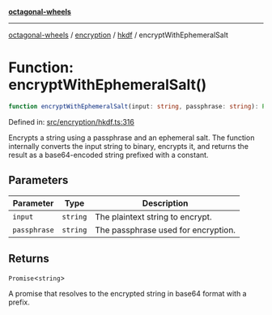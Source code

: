 [**octagonal-wheels**](../../../README.md)

***

[octagonal-wheels](../../../modules.md) / [encryption](../../README.md) / [hkdf](../README.md) / encryptWithEphemeralSalt

# Function: encryptWithEphemeralSalt()

```ts
function encryptWithEphemeralSalt(input: string, passphrase: string): Promise<string>;
```

Defined in: [src/encryption/hkdf.ts:316](https://github.com/vrtmrz/octagonal-wheels/blob/main/src/encryption/hkdf.ts#L316)

Encrypts a string using a passphrase and an ephemeral salt.
The function internally converts the input string to binary, encrypts it,
and returns the result as a base64-encoded string prefixed with a constant.

## Parameters

| Parameter | Type | Description |
| ------ | ------ | ------ |
| `input` | `string` | The plaintext string to encrypt. |
| `passphrase` | `string` | The passphrase used for encryption. |

## Returns

`Promise`\<`string`\>

A promise that resolves to the encrypted string in base64 format with a prefix.

